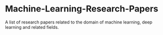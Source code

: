 # Machine-Learning-Research-Papers
A list of research papers related to the domain of machine learning, deep learning and related fields.
